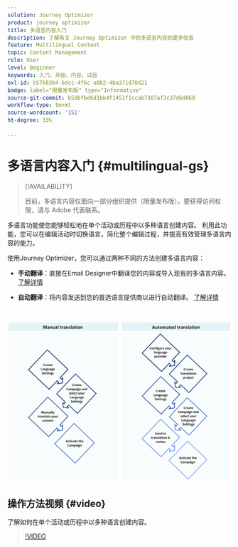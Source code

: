 ```yaml
---
solution: Journey Optimizer
product: journey optimizer
title: 多语言内容入门
description: 了解有关 Journey Optimizer 中的多语言内容的更多信息
feature: Multilingual Content
topic: Content Management
role: User
level: Beginner
keywords: 入门、开始、内容、试验
exl-id: b57683b4-6dcc-4f6c-a8b2-4ba371d78d21
badge: label="限量发布版" type="Informative"
source-git-commit: b5dbfbd6d1bb4f1451f1ccab7387af3c37d6d060
workflow-type: tm+mt
source-wordcount: '151'
ht-degree: 33%

---
```


# 多语言内容入门 {#multilingual-gs}

>[!AVAILABILITY]
>
>目前，多语言内容仅面向一部分组织提供（限量发布版）。要获得访问权限，请与 Adobe 代表联系。

多语言功能使您能够轻松地在单个活动或历程中以多种语言创建内容。 利用此功能，您可以在编辑活动时切换语言，简化整个编辑过程，并提高有效管理多语言内容的能力。

使用Journey Optimizer，您可以通过两种不同的方法创建多语言内容：

* **手动翻译**：直接在Email Designer中翻译您的内容或导入现有的多语言内容。 [了解详情](multilingual-manual.md)

* **自动翻译**：将内容发送到您的首选语言提供商以进行自动翻译。 [了解详情](multilingual-automated.md)


</br>

![](assets/translation_schema.png)

## 操作方法视频 {#video}

了解如何在单个活动或历程中以多种语言创建内容。

>[!VIDEO](https://video.tv.adobe.com/v/3430921/)
